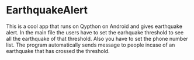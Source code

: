# EarthquakeAlert
This is a cool app that runs on Qypthon on Android and gives earthquake alert. In the main file the users have to set the earhquake threshold to see all the earthquake of that threshold. Also you have to set the phone number list. The program automatically sends message to people incase of an earthquake that has crossed the threshold.
